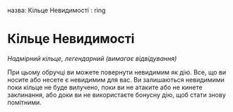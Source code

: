 назва: Кільце Невидимості : ring

# Кільце Невидимості
_Надмірний кільце, легендарний (вимагає відвідування)_

При цьому обручці ви можете повернути невидимим як дію. Все, що ви носите або несете є невидимим для вас. Ви залишаються невидимими поки кільце не буде вилучено, поки ви не атаките або не кинете заклинання, або доки ви не використаєте бонусну дію, щоб стати знову помітними. 